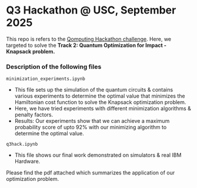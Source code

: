 # Q3 Hackathon @ USC, September 2025

This repo is refers to the [Qomputing Hackathon challenge](https://github.com/sandraalhames/Q-3-Qompute-2025). Here, we targeted to solve the **Track 2: Quantum Optimization for Impact - Knapsack problem.** 

### Description of the following files

`minimization_experiments.ipynb` 
- This file sets up the simulation of the quantum circuits & contains various experiments to determine the optimal value that minimizes the Hamiltonian cost function to solve the Knapsack optimization problem.
- Here, we have tried experiments with different minimization algorithms & penalty factors.
- Results: Our experiments show that we can achieve a maximum probability score of upto 92% with our minimizing algorithm to determine the optimal value.

`q3hack.ipynb`
- This file shows our final work demonstrated on simulators & real IBM Hardware.

Please find the pdf attached which summarizes the application of our optimization problem.
